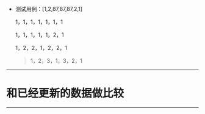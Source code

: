 + 测试用例：[1,2,87,87,87,2,1]

    1，1，1，1，1，1，1

    1，1，1，1，1，2，1

    1，2，2，1，2，2，1
    >1，2，3，1，3，2，1

---

# 和已经更新的数据做比较

---